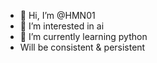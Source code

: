 - 👋 Hi, I’m @HMN01
- 👀 I’m interested in ai
- 🌱 I’m currently learning python
- Will be consistent & persistent
